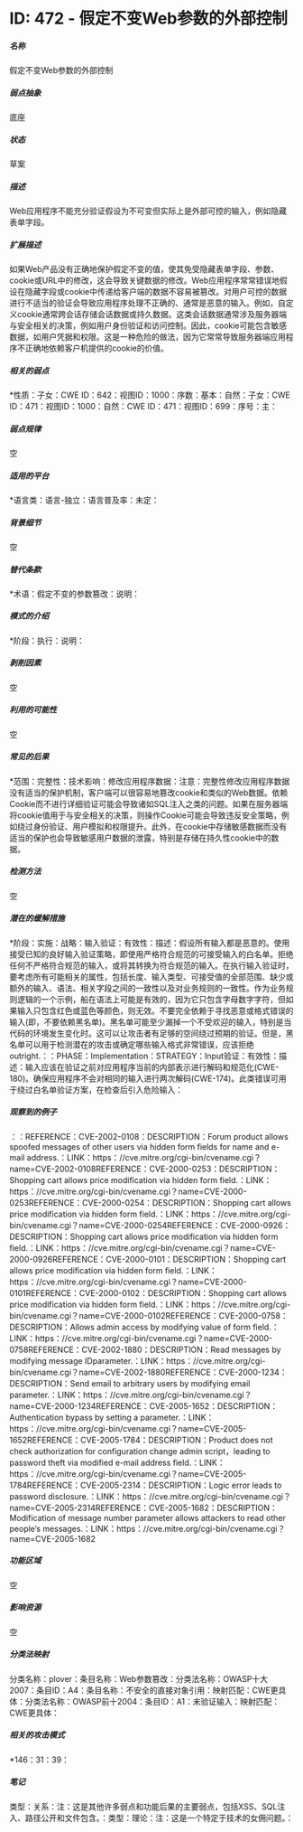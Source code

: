# ID: 472 - 假定不变Web参数的外部控制
<h5>名称</h5>假定不变Web参数的外部控制
<h5>弱点抽象</h5>底座
<h5>状态</h5>草案
<h5>描述</h5>Web应用程序不能充分验证假设为不可变但实际上是外部可控的输入，例如隐藏表单字段。
<h5>扩展描述</h5>如果Web产品没有正确地保护假定不变的值，使其免受隐藏表单字段、参数、cookie或URL中的修改，这会导致关键数据的修改。Web应用程序常常错误地假设在隐藏字段或cookie中传递给客户端的数据不容易被篡改。对用户可控的数据进行不适当的验证会导致应用程序处理不正确的、通常是恶意的输入。例如，自定义cookie通常跨会话存储会话数据或持久数据。这类会话数据通常涉及服务器端与安全相关的决策，例如用户身份验证和访问控制。因此，cookie可能包含敏感数据，如用户凭据和权限。这是一种危险的做法，因为它常常导致服务器端应用程序不正确地依赖客户机提供的cookie的价值。
<h5>相关的弱点</h5>*性质：子女：CWE ID：642：视图ID：1000：序数：基本：自然：子女：CWE ID：471：视图ID：1000：自然：CWE ID：471：视图ID：699：序号：主：
<h5>弱点规律</h5>空
<h5>适用的平台</h5>*语言类：语言-独立：语言普及率：未定：
<h5>背景细节</h5>空
<h5>替代条款</h5>*术语：假定不变的参数篡改：说明：
<h5>模式的介绍</h5>*阶段：执行：说明：
<h5>剥削因素</h5>空
<h5>利用的可能性</h5>空
<h5>常见的后果</h5>*范围：完整性：技术影响：修改应用程序数据：注意：完整性修改应用程序数据没有适当的保护机制，客户端可以很容易地篡改cookie和类似的Web数据。依赖Cookie而不进行详细验证可能会导致诸如SQL注入之类的问题。如果在服务器端将cookie值用于与安全相关的决策，则操作Cookie可能会导致违反安全策略，例如绕过身份验证、用户模拟和权限提升。此外，在cookie中存储敏感数据而没有适当的保护也会导致敏感用户数据的泄露，特别是存储在持久性cookie中的数据。
<h5>检测方法</h5>空
<h5>潜在的缓解措施</h5>*阶段：实施：战略：输入验证：有效性：描述：假设所有输入都是恶意的。使用接受已知的良好输入验证策略，即使用严格符合规范的可接受输入的白名单。拒绝任何不严格符合规范的输入，或将其转换为符合规范的输入。在执行输入验证时，要考虑所有可能相关的属性，包括长度、输入类型、可接受值的全部范围、缺少或额外的输入、语法、相关字段之间的一致性以及对业务规则的一致性。作为业务规则逻辑的一个示例，船在语法上可能是有效的，因为它只包含字母数字字符，但如果输入只包含红色或蓝色等颜色，则无效。不要完全依赖于寻找恶意或格式错误的输入(即，不要依赖黑名单)。黑名单可能至少漏掉一个不受欢迎的输入，特别是当代码的环境发生变化时。这可以让攻击者有足够的空间绕过预期的验证。但是，黑名单可以用于检测潜在的攻击或确定哪些输入格式非常错误，应该拒绝outright.：：PHASE：Implementation：STRATEGY：Input验证：有效性：描述：输入应该在验证之前对应用程序当前的内部表示进行解码和规范化(CWE-180)。确保应用程序不会对相同的输入进行两次解码(CWE-174)。此类错误可用于绕过白名单验证方案，在检查后引入危险输入：
<h5>观察到的例子</h5>：：REFERENCE：CVE-2002-0108：DESCRIPTION：Forum product allows spoofed messages of other users via hidden form fields for name and e-mail address.：LINK：https：//cve.mitre.org/cgi-bin/cvename.cgi？name=CVE-2002-0108REFERENCE：CVE-2000-0253：DESCRIPTION：Shopping cart allows price modification via hidden form field.：LINK：https：//cve.mitre.org/cgi-bin/cvename.cgi？name=CVE-2000-0253REFERENCE：CVE-2000-0254：DESCRIPTION：Shopping cart allows price modification via hidden form field.：LINK：https：//cve.mitre.org/cgi-bin/cvename.cgi？name=CVE-2000-0254REFERENCE：CVE-2000-0926：DESCRIPTION：Shopping cart allows price modification via hidden form field.：LINK：https：//cve.mitre.org/cgi-bin/cvename.cgi？name=CVE-2000-0926REFERENCE：CVE-2000-0101：DESCRIPTION：Shopping cart allows price modification via hidden form field.：LINK：https：//cve.mitre.org/cgi-bin/cvename.cgi？name=CVE-2000-0101REFERENCE：CVE-2000-0102：DESCRIPTION：Shopping cart allows price modification via hidden form field.：LINK：https：//cve.mitre.org/cgi-bin/cvename.cgi？name=CVE-2000-0102REFERENCE：CVE-2000-0758：DESCRIPTION：Allows admin access by modifying value of form field.：LINK：https：//cve.mitre.org/cgi-bin/cvename.cgi？name=CVE-2000-0758REFERENCE：CVE-2002-1880：DESCRIPTION：Read messages by modifying message IDparameter.：LINK：https：//cve.mitre.org/cgi-bin/cvename.cgi？name=CVE-2002-1880REFERENCE：CVE-2000-1234：DESCRIPTION：Send email to arbitrary users by modifying email parameter.：LINK：https：//cve.mitre.org/cgi-bin/cvename.cgi？name=CVE-2000-1234REFERENCE：CVE-2005-1652：DESCRIPTION：Authentication bypass by setting a parameter.：LINK：https：//cve.mitre.org/cgi-bin/cvename.cgi？name=CVE-2005-1652REFERENCE：CVE-2005-1784：DESCRIPTION：Product does not check authorization for configuration change admin script，leading to password theft via modified e-mail address field.：LINK：https：//cve.mitre.org/cgi-bin/cvename.cgi？name=CVE-2005-1784REFERENCE：CVE-2005-2314：DESCRIPTION：Logic error leads to password disclosure.：LINK：https：//cve.mitre.org/cgi-bin/cvename.cgi？name=CVE-2005-2314REFERENCE：CVE-2005-1682：DESCRIPTION：Modification of message number parameter allows attackers to read other people‘s messages.：LINK：https：//cve.mitre.org/cgi-bin/cvename.cgi？name=CVE-2005-1682
<h5>功能区域</h5>空
<h5>影响资源</h5>空
<h5>分类法映射</h5>分类名称：plover：条目名称：Web参数篡改：分类法名称：OWASP十大2007：条目ID：A4：条目名称：不安全的直接对象引用：映射匹配：CWE更具体：分类法名称：OWASP前十2004：条目ID：A1：未验证输入：映射匹配：CWE更具体：
<h5>相关的攻击模式</h5>*146：31：39：
<h5>笔记</h5>类型：关系：注：这是其他许多弱点和功能后果的主要弱点，包括XSS、SQL注入、路径公开和文件包含。：类型：理论：注：这是一个特定于技术的女佣问题。：

